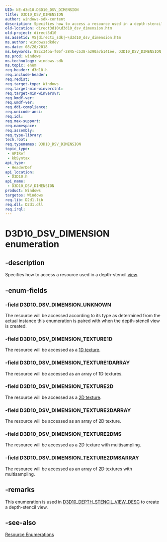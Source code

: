 ```yaml
---
UID: NE:d3d10.D3D10_DSV_DIMENSION
title: D3D10_DSV_DIMENSION
author: windows-sdk-content
description: Specifies how to access a resource used in a depth-stencil view.
old-location: direct3d10\d3d10_dsv_dimension.htm
old-project: direct3d10
ms.assetid: VS|directx_sdk|~\d3d10_dsv_dimension.htm
ms.author: windowssdkdev
ms.date: 08/20/2018
ms.keywords: 88cc34ba-f05f-2845-c538-a290a7b141ee, D3D10_DSV_DIMENSION, D3D10_DSV_DIMENSION enumeration [Direct3D 10], D3D10_DSV_DIMENSION_TEXTURE1D, D3D10_DSV_DIMENSION_TEXTURE1DARRAY, D3D10_DSV_DIMENSION_TEXTURE2D, D3D10_DSV_DIMENSION_TEXTURE2DARRAY, D3D10_DSV_DIMENSION_TEXTURE2DMS, D3D10_DSV_DIMENSION_TEXTURE2DMSARRAY, D3D10_DSV_DIMENSION_UNKNOWN, d3d10/D3D10_DSV_DIMENSION, d3d10/D3D10_DSV_DIMENSION_TEXTURE1D, d3d10/D3D10_DSV_DIMENSION_TEXTURE1DARRAY, d3d10/D3D10_DSV_DIMENSION_TEXTURE2D, d3d10/D3D10_DSV_DIMENSION_TEXTURE2DARRAY, d3d10/D3D10_DSV_DIMENSION_TEXTURE2DMS, d3d10/D3D10_DSV_DIMENSION_TEXTURE2DMSARRAY, d3d10/D3D10_DSV_DIMENSION_UNKNOWN, direct3d10.d3d10_dsv_dimension
ms.prod: windows
ms.technology: windows-sdk
ms.topic: enum
req.header: d3d10.h
req.include-header: 
req.redist: 
req.target-type: Windows
req.target-min-winverclnt: 
req.target-min-winversvr: 
req.kmdf-ver: 
req.umdf-ver: 
req.ddi-compliance: 
req.unicode-ansi: 
req.idl: 
req.max-support: 
req.namespace: 
req.assembly: 
req.type-library: 
tech.root: 
req.typenames: D3D10_DSV_DIMENSION
topic_type:
 - APIRef
 - kbSyntax
api_type:
 - HeaderDef
api_location:
 - D3D10.h
api_name:
 - D3D10_DSV_DIMENSION
product: Windows
targetos: Windows
req.lib: D2d1.lib
req.dll: D2d1.dll
req.irql: 
---
```


# D3D10_DSV_DIMENSION enumeration


## -description


Specifies how to access a resource used in a depth-stencil <a href="https://msdn.microsoft.com/en-us/library/Bb205128(v=VS.85).aspx">view</a>.


## -enum-fields




### -field D3D10_DSV_DIMENSION_UNKNOWN

The resource will be accessed according to its type as determined from the actual instance this enumeration is paired with when the depth-stencil view is created.


### -field D3D10_DSV_DIMENSION_TEXTURE1D

The resource will be accessed as a <a href="https://msdn.microsoft.com/en-us/library/Bb205133(v=VS.85).aspx">1D texture</a>.


### -field D3D10_DSV_DIMENSION_TEXTURE1DARRAY

The resource will be accessed as an array of 1D textures.


### -field D3D10_DSV_DIMENSION_TEXTURE2D

The resource will be accessed as a <a href="https://msdn.microsoft.com/en-us/library/Bb205133(v=VS.85).aspx">2D texture</a>.


### -field D3D10_DSV_DIMENSION_TEXTURE2DARRAY

The resource will be accessed as an array of 2D texture.


### -field D3D10_DSV_DIMENSION_TEXTURE2DMS

The resource will be accessed as a 2D texture with multisampling.


### -field D3D10_DSV_DIMENSION_TEXTURE2DMSARRAY

The resource will be accessed as an array of 2D textures with multisampling.


## -remarks



This enumeration is used in <a href="https://msdn.microsoft.com/en-us/library/Bb205037(v=VS.85).aspx">D3D10_DEPTH_STENCIL_VIEW_DESC</a> to create a depth-stencil view.




## -see-also




<a href="https://msdn.microsoft.com/en-us/library/Bb205275(v=VS.85).aspx">Resource Enumerations</a>
 

 

